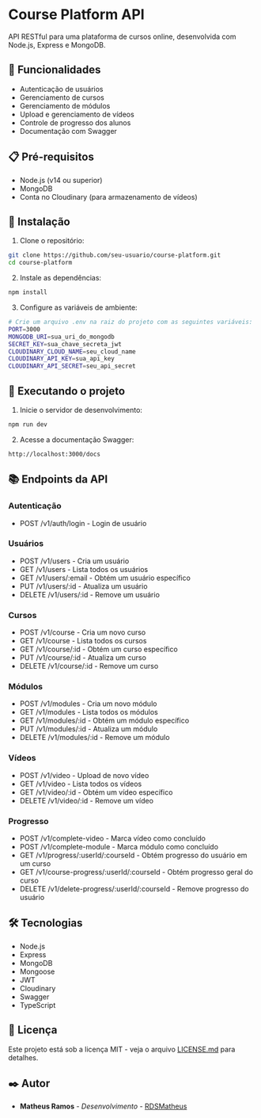 # Course Platform API

API RESTful para uma plataforma de cursos online, desenvolvida com Node.js, Express e MongoDB.

## 🚀 Funcionalidades

- Autenticação de usuários
- Gerenciamento de cursos
- Gerenciamento de módulos
- Upload e gerenciamento de vídeos
- Controle de progresso dos alunos
- Documentação com Swagger

## 📋 Pré-requisitos

- Node.js (v14 ou superior)
- MongoDB
- Conta no Cloudinary (para armazenamento de vídeos)

## 🔧 Instalação

1. Clone o repositório:

```bash
git clone https://github.com/seu-usuario/course-platform.git
cd course-platform
```

2. Instale as dependências:

```bash
npm install
```

3. Configure as variáveis de ambiente:

```bash
# Crie um arquivo .env na raiz do projeto com as seguintes variáveis:
PORT=3000
MONGODB_URI=sua_uri_do_mongodb
SECRET_KEY=sua_chave_secreta_jwt
CLOUDINARY_CLOUD_NAME=seu_cloud_name
CLOUDINARY_API_KEY=sua_api_key
CLOUDINARY_API_SECRET=seu_api_secret
```

## 🚀 Executando o projeto

1. Inicie o servidor de desenvolvimento:

```bash
npm run dev
```

2. Acesse a documentação Swagger:

```
http://localhost:3000/docs
```

## 📚 Endpoints da API

### Autenticação

- POST /v1/auth/login - Login de usuário

### Usuários

- POST /v1/users - Cria um usuário
- GET /v1/users - Lista todos os usuários
- GET /v1/users/:email - Obtém um usuário específico
- PUT /v1/users/:id - Atualiza um usuário
- DELETE /v1/users/:id - Remove um usuário

### Cursos

- POST /v1/course - Cria um novo curso
- GET /v1/course - Lista todos os cursos
- GET /v1/course/:id - Obtém um curso específico
- PUT /v1/course/:id - Atualiza um curso
- DELETE /v1/course/:id - Remove um curso

### Módulos

- POST /v1/modules - Cria um novo módulo
- GET /v1/modules - Lista todos os módulos
- GET /v1/modules/:id - Obtém um módulo específico
- PUT /v1/modules/:id - Atualiza um módulo
- DELETE /v1/modules/:id - Remove um módulo

### Vídeos

- POST /v1/video - Upload de novo vídeo
- GET /v1/video - Lista todos os vídeos
- GET /v1/video/:id - Obtém um vídeo específico
- DELETE /v1/video/:id - Remove um vídeo

### Progresso

- POST /v1/complete-video - Marca vídeo como concluído
- POST /v1/complete-module - Marca módulo como concluído
- GET /v1/progress/:userId/:courseId - Obtém progresso do usuário em um curso
- GET /v1/course-progress/:userId/:courseId - Obtém progresso geral do curso
- DELETE /v1/delete-progress/:userId/:courseId - Remove progresso do usuário

## 🛠️ Tecnologias

- Node.js
- Express
- MongoDB
- Mongoose
- JWT
- Cloudinary
- Swagger
- TypeScript

## 📄 Licença

Este projeto está sob a licença MIT - veja o arquivo [LICENSE.md](LICENSE.md) para detalhes.

## ✒️ Autor

- **Matheus Ramos** - _Desenvolvimento_ - [RDSMatheus](https://github.com/RDSMatheus)
